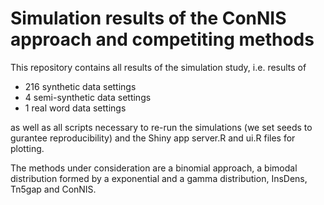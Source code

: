 # Simulation results of the ConNIS approach and competiting methods

This repository contains all results of the simulation study, i.e. results of
 * 216 synthetic data settings 
 * 4 semi-synthetic data settings
 * 1 real word data settings

as well as all scripts necessary to re-run the simulations (we set seeds to gurantee reproducibility) and the Shiny app server.R and ui.R files for plotting.

The methods under consideration are a binomial approach, a bimodal distribution formed by a exponential and a gamma distribution, InsDens, Tn5gap and ConNIS.
